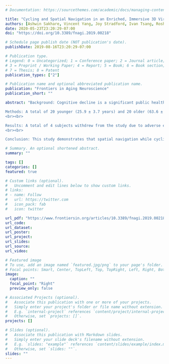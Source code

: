 ```yaml
---
# Documentation: https://sourcethemes.com/academic/docs/managing-content/

title: "Cycling and Spatial Navigation in an Enriched, Immersive 3D Virtual Park Environment: A Feasibility Study in Younger and Older Adults"
authors: [Ashwin Sakhare, Vincent Yang, Joy Stradford, Ivan Tsang, Roshan Ravichandran, Judy Pa]
date: 2020-05-23T23:20:29-07:00
doi: "https://doi.org/10.3389/fnagi.2019.00218"

# Schedule page publish date (NOT publication's date).
publishDate: 2019-08-16T23:20:29-07:00

# Publication type.
# Legend: 0 = Uncategorized; 1 = Conference paper; 2 = Journal article;
# 3 = Preprint / Working Paper; 4 = Report; 5 = Book; 6 = Book section;
# 7 = Thesis; 8 = Patent
publication_types: ["2"]

# Publication name and optional abbreviated publication name.
publication: "Frontiers in Aging Neuroscience"
publication_short: ""

abstract: "Background: Cognitive decline is a significant public health concern in older adults. Identifying new ways to maintain cognitive and brain health throughout the lifespan is of utmost importance. Simultaneous exercise and cognitive engagement has been shown to enhance brain function in animal and human studies. Virtual reality (VR) may be a promising approach for conducting simultaneous exercise and cognitive studies. In this study, we evaluated the feasibility of cycling in a cognitively enriched and immersive spatial navigation VR environment in younger and older adults. <br><br>

Methods: A total of 20 younger (25.9 ± 3.7 years) and 20 older (63.6 ± 5.6 years) adults participated in this study. Participants completed four trials (2 learning and 2 recall) of cycling while wearing a head-mounted device (HMD) and navigating a VR park environment. Questionnaires were administered to assess adverse effects, mood, presence, and physical exertion levels associated with cycling in the VR environment.
<br><br>

Results: A total of 4 subjects withdrew from the study due to adverse effects, yielding a 90% completion rate. Simulator sickness levels were enhanced in both age groups with exposure to the VR environment but were within an acceptable range. Exposure to the virtual environment was associated with high arousal and low stress levels, suggesting a state of excitement, and most participants reported enjoyment of the spatial navigation task and VR environment. No association was found between physical exertion levels and simulator sickness levels.
<br><br>

Conclusion: This study demonstrates that spatial navigation while cycling is feasible and that older adults report similar experiences to younger adults. VR may be a powerful tool for engaging physical and cognitive activity in older adults with acceptable adverse effects and with reports of enjoyment. Future studies are needed to assess the efficacy of a combined exercise and cognitive VR program as an intervention for promoting healthy brain aging, especially in older adults with increased risk of age-related cognitive decline."

# Summary. An optional shortened abstract.
summary: ""

tags: []
categories: []
featured: true

# Custom links (optional).
#   Uncomment and edit lines below to show custom links.
# links:
# - name: Follow
#   url: https://twitter.com
#   icon_pack: fab
#   icon: twitter

url_pdf: "https://www.frontiersin.org/articles/10.3389/fnagi.2019.00218/full"
url_code:
url_dataset:
url_poster:
url_project:
url_slides:
url_source:
url_video:

# Featured image
# To use, add an image named `featured.jpg/png` to your page's folder.
# Focal points: Smart, Center, TopLeft, Top, TopRight, Left, Right, BottomLeft, Bottom, BottomRight.
image:
  caption: ""
  focal_point: "Right"
  preview_only: false

# Associated Projects (optional).
#   Associate this publication with one or more of your projects.
#   Simply enter your project's folder or file name without extension.
#   E.g. `internal-project` references `content/project/internal-project/index.md`.
#   Otherwise, set `projects: []`.
projects: []

# Slides (optional).
#   Associate this publication with Markdown slides.
#   Simply enter your slide deck's filename without extension.
#   E.g. `slides: "example"` references `content/slides/example/index.md`.
#   Otherwise, set `slides: ""`.
slides: ""
---
```

